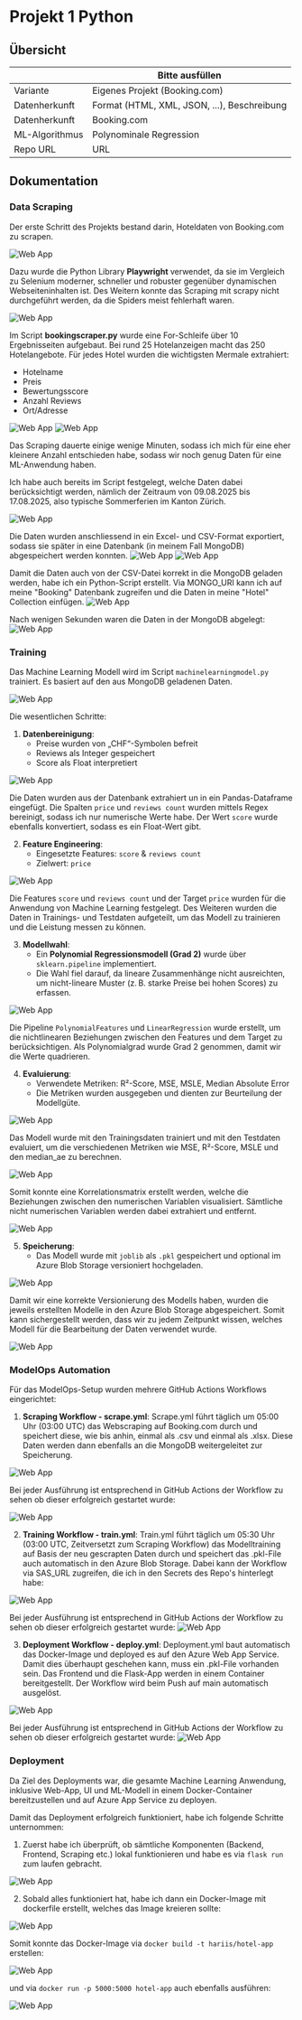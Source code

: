 ﻿# Projekt 1 Python

## Übersicht

| | Bitte ausfüllen |
| -------- | ------- |
| Variante | Eigenes Projekt (Booking.com) |
| Datenherkunft | Format (HTML, XML, JSON, ...), Beschreibung |
| Datenherkunft | Booking.com |
| ML-Algorithmus | Polynominale Regression |
| Repo URL | URL |

## Dokumentation

### Data Scraping

Der erste Schritt des Projekts bestand darin, Hoteldaten von Booking.com zu scrapen.

<img src="images/booking.png" alt="Web App" style="max-width: 100%; height: auto;">

Dazu wurde die Python Library **Playwright** verwendet, da sie im Vergleich zu Selenium moderner, schneller und robuster gegenüber dynamischen Webseiteninhalten ist. Des Weitern konnte das Scraping mit scrapy nicht durchgeführt werden, da die Spiders meist fehlerhaft waren. 

<img src="images/playwright.png" alt="Web App" style="max-width: 100%; height: auto;">

Im Script **bookingscraper.py** wurde eine For-Schleife über 10 Ergebnisseiten aufgebaut. Bei rund 25 Hotelanzeigen macht das 250 Hotelangebote. Für jedes Hotel wurden die wichtigsten Mermale extrahiert:
- Hotelname
- Preis
- Bewertungsscore
- Anzahl Reviews
- Ort/Adresse

<img src="images/scraper_1.png" alt="Web App" style="max-width: 100%; height: auto;">
<img src="images/forschleife.png" alt="Web App" style="max-width: 100%; height: auto;">

Das Scraping dauerte einige wenige Minuten, sodass ich mich für eine eher kleinere Anzahl entschieden habe, sodass wir noch genug Daten für eine ML-Anwendung haben.

Ich habe auch bereits im Script festgelegt, welche Daten dabei berücksichtigt werden, nämlich der Zeitraum von 09.08.2025 bis 17.08.2025, also typische Sommerferien im Kanton Zürich. 

<img src="images/buchungsdatum.png" alt="Web App" style="max-width: 100%; height: auto;">

Die Daten wurden anschliessend in ein Excel- und CSV-Format exportiert, sodass sie später in eine Datenbank (in meinem Fall MongoDB) abgespeichert werden konnten. 
<img src="images/exportcsv.png" alt="Web App" style="max-width: 100%; height: auto;">
<img src="images/csvdaten.png" alt="Web App" style="max-width: 100%; height: auto;">

Damit die Daten auch von der CSV-Datei korrekt in die MongoDB geladen werden, habe ich ein Python-Script erstellt. Via MONGO_URI kann ich auf meine "Booking" Datenbank zugreifen und die Daten in meine "Hotel" Collection einfügen. 
<img src="images/mongodbpipeline.png" alt="Web App" style="max-width: 100%; height: auto;">

Nach wenigen Sekunden waren die Daten in der MongoDB abgelegt:
<img src="images/mongodbansicht.png" alt="Web App" style="max-width: 100%; height: auto;">

### Training

Das Machine Learning Modell wird im Script `machinelearningmodel.py` trainiert. Es basiert auf den aus MongoDB geladenen Daten. 

<img src="images/mongodbdaten.png" alt="Web App" style="max-width: 100%; height: auto;">


Die wesentlichen Schritte:

1. **Datenbereinigung**:
   - Preise wurden von „CHF“-Symbolen befreit
   - Reviews als Integer gespeichert
   - Score als Float interpretiert

<img src="images/datenbereinigung.png" alt="Web App" style="max-width: 100%; height: auto;">

Die Daten wurden aus der Datenbank extrahiert un in ein Pandas-Dataframe eingefügt. Die Spalten `price` und `reviews count` wurden mittels Regex bereinigt, sodass ich nur numerische Werte habe. Der Wert `score` wurde ebenfalls konvertiert, sodass es ein Float-Wert gibt. 

2. **Feature Engineering**:
   - Eingesetzte Features: `score` & `reviews count`
   - Zielwert: `price`

<img src="images/featureengineering.png" alt="Web App" style="max-width: 100%; height: auto;">

Die Features `score` und `reviews count` und der Target `price` wurden für die Anwendung von Machine Learning festgelegt. Des Weiteren wurden die Daten in Trainings- und Testdaten aufgeteilt, um das Modell zu trainieren und die Leistung messen zu können.

3. **Modellwahl**:
   - Ein **Polynomial Regressionsmodell (Grad 2)** wurde über `sklearn.pipeline` implementiert.
   - Die Wahl fiel darauf, da lineare Zusammenhänge nicht ausreichten, um nicht-lineare Muster (z. B. starke Preise bei hohen Scores) zu erfassen.
  
<img src="images/regression.png" alt="Web App" style="max-width: 100%; height: auto;">

Die Pipeline `PolynomialFeatures` und `LinearRegression` wurde erstellt, um die nichtlinearen Beziehungen zwischen den Features und dem Target zu berücksichtigen. Als Polynomialgrad wurde Grad 2 genommen, damit wir die Werte quadrieren.

4. **Evaluierung**:
   - Verwendete Metriken: R²-Score, MSE, MSLE, Median Absolute Error
   - Die Metriken wurden ausgegeben und dienten zur Beurteilung der Modellgüte.
  
<img src="images/metriken.png" alt="Web App" style="max-width: 100%; height: auto;">

Das Modell wurde mit den Trainingsdaten trainiert und mit den Testdaten evaluiert, um die verschiedenen Metriken wie MSE, R²-Score, MSLE und den median_ae zu berechnen. 

<img src="images/werte.png" alt="Web App" style="max-width: 100%; height: auto;">

Somit konnte eine Korrelationsmatrix erstellt werden, welche die Beziehungen zwischen den numerischen Variablen visualisiert. Sämtliche nicht numerischen Variablen werden dabei extrahiert und entfernt. 

<img src="images/heatmap.png" alt="Web App" style="max-width: 100%; height: auto;">


5. **Speicherung**:
   - Das Modell wurde mit `joblib` als `.pkl` gespeichert und optional im Azure Blob Storage versioniert hochgeladen.
  
<img src="images/blob.png" alt="Web App" style="max-width: 100%; height: auto;">

Damit wir eine korrekte Versionierung des Modells haben, wurden die jeweils erstellten Modelle in den Azure Blob Storage abgespeichert. Somit kann sichergestellt werden, dass wir zu jedem Zeitpunkt wissen, welches Modell für die Bearbeitung der Daten verwendet wurde.

<img src="images/azureblob.png" alt="Web App" style="max-width: 100%; height: auto;">

### ModelOps Automation

Für das ModelOps-Setup wurden mehrere GitHub Actions Workflows eingerichtet:

1. **Scraping Workflow - scrape.yml**:
Scrape.yml führt täglich um 05:00 Uhr (03:00 UTC) das Webscraping auf Booking.com durch und speichert diese, wie bis anhin, einmal als .csv und einmal als .xlsx. Diese Daten werden dann ebenfalls an die MongoDB weitergeleitet zur Speicherung.

<img src="images/scrapeyml.png" alt="Web App" style="max-width: 100%; height: auto;">

Bei jeder Ausführung ist entsprechend in GitHub Actions der Workflow zu sehen ob dieser erfolgreich gestartet wurde:

<img src="images/workflowscrape.png" alt="Web App" style="max-width: 100%; height: auto;">

2. **Training Workflow - train.yml**:
Train.yml führt täglich um 05:30 Uhr (03:00 UTC, Zeitversetzt zum Scraping Workflow) das Modelltraining auf Basis der neu gescrapten Daten durch und speichert das .pkl-File auch automatisch in den Azure Blob Storage. Dabei kann der Workflow via SAS_URL zugreifen, die ich in den Secrets des Repo's hinterlegt habe:

<img src="images/trainyml.png" alt="Web App" style="max-width: 100%; height: auto;">

Bei jeder Ausführung ist entsprechend in GitHub Actions der Workflow zu sehen ob dieser erfolgreich gestartet wurde:
<img src="images/workflowtrain.png" alt="Web App" style="max-width: 100%; height: auto;">

3. **Deployment Workflow - deploy.yml**:
Deployment.yml baut automatisch das Docker-Image und deployed es auf den Azure Web App Service. Damit dies überhaupt geschehen kann, muss ein .pkl-File vorhanden sein. Das Frontend und die Flask-App werden in einem Container bereitgestellt. Der Workflow wird beim Push auf main automatisch ausgelöst.

<img src="images/trainyml.png" alt="Web App" style="max-width: 100%; height: auto;">

Bei jeder Ausführung ist entsprechend in GitHub Actions der Workflow zu sehen ob dieser erfolgreich gestartet wurde:
<img src="images/workflowdeploy.png" alt="Web App" style="max-width: 100%; height: auto;">

### Deployment

Da Ziel des Deployments war, die gesamte Machine Learning Anwendung, inklusive Web-App, UI und ML-Modell in einem Docker-Container bereitzustellen und auf Azure App Service zu deployen.

Damit das Deployment erfolgreich funktioniert, habe ich folgende Schritte unternommen:
1. Zuerst habe ich überprüft, ob sämtliche Komponenten (Backend, Frontend, Scraping etc.) lokal funktionieren und habe es via `flask run` zum laufen gebracht.

<img src="images/flaskrun.png" alt="Web App" style="max-width: 100%; height: auto;">

2. Sobald alles funktioniert hat, habe ich dann ein Docker-Image mit dockerfile erstellt, welches das Image kreieren sollte:

<img src="images/dockerfile.png" alt="Web App" style="max-width: 100%; height: auto;">

Somit konnte das Docker-Image via `docker build -t hariis/hotel-app` erstellen:

<img src="images/dockerimage.png" alt="Web App" style="max-width: 100%; height: auto;">

und via `docker run -p 5000:5000 hotel-app` auch ebenfalls ausführen:

<img src="images/dockerrun.png" alt="Web App" style="max-width: 100%; height: auto;">

